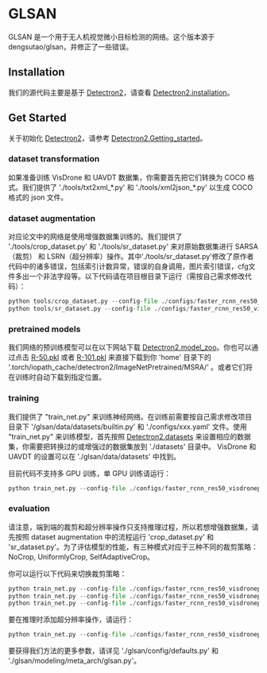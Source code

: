 # GLSAN
GLSAN 是一个用于无人机视觉微小目标检测的网络。这个版本源于 dengsutao/glsan，并修正了一些错误。
## Installation
我们的源代码主要是基于 [Detectron2](https://github.com/facebookresearch/detectron2)，请查看 [Detectron2.installation](https://github.com/facebookresearch/detectron2/blob/master/INSTALL.md)。
## Get Started
关于初始化 [Detectron2](https://github.com/facebookresearch/detectron2)，请参考 [Detectron2.Getting_started](https://github.com/facebookresearch/detectron2/blob/master/GETTING_STARTED.md)。
### dataset transformation
如果准备训练 VisDrone 和 UAVDT 数据集，你需要首先把它们转换为 COCO 格式。我们提供了 './tools/txt2xml_\*.py' 和 './tools/xml2json_\*.py' 以生成 COCO 格式的 json 文件。
### dataset augmentation
对应论文中的网络是使用增强数据集训练的。我们提供了 './tools/crop_dataset.py' 和 './tools/sr_dataset.py' 来对原始数据集进行 SARSA（裁剪） 和 LSRN（超分辨率）操作。其中'./tools/sr_dataset.py'修改了原作者代码中的诸多错误，包括索引计数异常，错误的自身调用，图片索引错误，cfg文件多出一个非法字段等。以下代码请在项目根目录下运行（需按自己需求修改代码）：
```python
python tools/crop_dataset.py --config-file ./configs/faster_rcnn_res50_visdrone.yaml
python tools/sr_dataset.py --config-file ./configs/faster_rcnn_res50_visdroneplus.yaml
```
### pretrained models
我们网络的预训练模型可以在以下网站下载 [Detectron2.model_zoo](https://github.com/facebookresearch/detectron2/blob/master/MODEL_ZOO.md)。你也可以通过点击 [R-50.pkl](https://dl.fbaipublicfiles.com/detectron2/ImageNetPretrained/MSRA/R-50.pkl) 或者 [R-101.pkl](https://dl.fbaipublicfiles.com/detectron2/ImageNetPretrained/MSRA/R-101.pkl) 来直接下载到你 'home' 目录下的 '.torch/iopath_cache/detectron2/ImageNetPretrained/MSRA/' 。或者它们将在训练时自动下载到指定位置。
### training
我们提供了 "train_net.py" 来训练神经网络。在训练前需要按自己需求修改项目目录下 '/glsan/data/datasets/builtin.py' 和 './configs/xxx.yaml' 文件。使用 "train_net.py" 来训练模型，首先按照 [Detectron2.datasets](https://github.com/facebookresearch/detectron2/blob/master/datasets/README.md) 来设置相应的数据集，你需要把转换过的或增强过的数据集放到 './datasets' 目录中。
VisDrone 和 UAVDT 的设置可以在 './glsan/data/datasets' 中找到。


目前代码不支持多 GPU 训练，单 GPU 训练请运行：
```python
python train_net.py --config-file ./configs/faster_rcnn_res50_visdroneplussr.yaml --num-gpus 1 SOLVER.IMS_PER_BATCH 2
```


### evaluation
请注意，端到端的裁剪和超分辨率操作只支持推理过程，所以若想增强数据集，请先按照 dataset augmentation 中的流程运行 'crop_dataset.py' 和 'sr_dataset.py'。为了评估模型的性能，有三种模式对应于三种不同的裁剪策略： NoCrop, UniformlyCrop, SelfAdaptiveCrop。


你可以运行以下代码来切换裁剪策略：
```python
python train_net.py --config-file ./configs/faster_rcnn_res50_visdroneplussr.yaml --eval-only MODEL.WEIGHTS glsan_log/1015_faster_rcnn_res50_visdroneplussr/model_final.pth
python train_net.py --config-file ./configs/faster_rcnn_res50_visdroneplussr.yaml --eval-only MODEL.WEIGHTS glsan_log/1015_faster_rcnn_res50_visdroneplussr/model_final.pth GLSAN.CROP UniformlyCrop
python train_net.py --config-file ./configs/faster_rcnn_res50_visdroneplussr.yaml --eval-only MODEL.WEIGHTS glsan_log/1015_faster_rcnn_res50_visdroneplussr/model_final.pth GLSAN.CROP SelfAdaptiveCrop
```
要在推理时添加超分辨率操作，请运行：  
```python
python train_net.py --config-file ./configs/faster_rcnn_res50_visdroneplussr.yaml --eval-only MODEL.WEIGHTS glsan_log/1015_faster_rcnn_res50_visdroneplussr/model_final.pth GLSAN.CROP SelfAdaptiveCrop GLSAN.SR True
```

要获得我们方法的更多参数，请详见 './glsan/config/defaults.py' 和 './glsan/modeling/meta_arch/glsan.py'。
